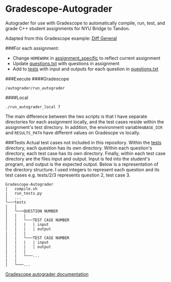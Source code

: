 # Gradescope-Autograder
Autograder for use with Gradescope to automatically compile, run, test, and grade C++ student assignments for 
NYU Bridge to Tandon.

Adapted from this Gradescope example: [Diff General](https://github.com/gradescope/autograder_samples/tree/master/diff_general)

###For each assignment:
* Change `HOMEWORK` in [assignment_specific](assignment_specific.py) to reflect current assignment
* Update [questions.txt](questions.txt) with questions in assignment
* Add to [tests](tests) with input and outputs for each question in [questions.txt](questions.txt)

###Execute
####Gradescope
```
/autograder/run_autograder
```
####Local
```
./run_autograder_local 7
```

The main difference between the two scripts is that I have separate directories for each assignment locally, and the test cases 
reside within the assignment's test directory. In addition, the environment variables`BASE_DIR` and `RESULTS_PATH`
have different values on Gradescpe vs locally.

###Tests
Actual test cases not included in this repository. Within the [tests](tests) directory, each question has its own directory. 
Within each question's directory, each test case has its own directory. Finally, within each test case directory are the
files input and output. Input is fed into the student's program, and output is the expected output. Below is a 
representation of the directory structure. I used integers to represent each question and its test cases e.g. 
tests/2/3 represents question 2, test case 3. 

````
Gradescope-Autograder
|   compile.sh
|   run_tests.py
│   ... 
└───tests
│   │
│   └───QUESTION NUMBER
│   |   |
│   |   └───TEST CASE NUMBER   
│   |   |   | input
│   |   |   | output
|   |   |    
│   |   └───TEST CASE NUMBER   
│   |   |   | input
│   |   |   | output
|   |   |  
│   |   └───...
|   |
│   └───...   
````

[Gradescope autograder documentation](https://gradescope-autograders.readthedocs.io/en/latest/)

